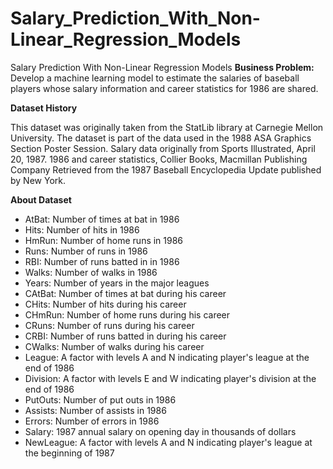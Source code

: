 # Salary_Prediction_With_Non-Linear_Regression_Models
Salary Prediction With Non-Linear Regression Models
**Business Problem:** Develop a machine learning model to estimate the salaries of baseball players whose salary information and career statistics for 1986 are shared.

**Dataset History**

This dataset was originally taken from the StatLib library at Carnegie Mellon University. The dataset is part of the data used in the 1988 ASA Graphics Section Poster Session. Salary data originally from Sports Illustrated, April 20, 1987. 1986 and career statistics, Collier Books, Macmillan Publishing Company Retrieved from the 1987 Baseball Encyclopedia Update published by New York.

**About Dataset**
* AtBat: Number of times at bat in 1986
* Hits: Number of hits in 1986
* HmRun: Number of home runs in 1986
* Runs: Number of runs in 1986
* RBI: Number of runs batted in in 1986
* Walks: Number of walks in 1986
* Years: Number of years in the major leagues
* CAtBat: Number of times at bat during his career
* CHits: Number of hits during his career
* CHmRun: Number of home runs during his career
* CRuns: Number of runs during his career
* CRBI: Number of runs batted in during his career
* CWalks: Number of walks during his career
* League: A factor with levels A and N indicating player's league at the end of 1986
* Division: A factor with levels E and W indicating player's division at the end of 1986
* PutOuts: Number of put outs in 1986
* Assists: Number of assists in 1986
* Errors: Number of errors in 1986
* Salary: 1987 annual salary on opening day in thousands of dollars
* NewLeague: A factor with levels A and N indicating player's league at the beginning of 1987
